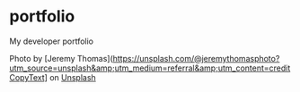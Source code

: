 # portfolio
My developer portfolio

Photo by [Jeremy Thomas](https://unsplash.com/@jeremythomasphoto?utm_source=unsplash&amp;utm_medium=referral&amp;utm_content=creditCopyText] on [Unsplash](https://unsplash.com/s/photos/stars-at-night?utm_source=unsplash&amp;utm_medium=referral&amp;utm_content=creditCopyText)

